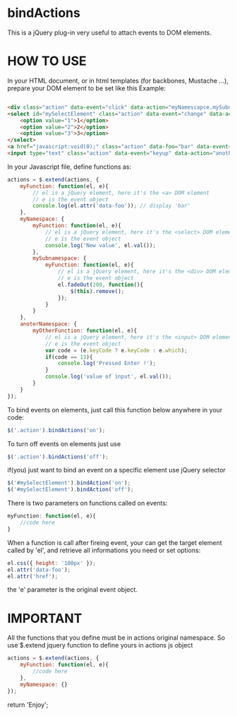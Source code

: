 bindActions
===========

This is a jQuery plug-in very useful to attach events to DOM elements.

HOW TO USE
==========
In your HTML document, or in html templates (for backbones, Mustache ...), prepare your DOM element to be set like this Example:

```html

<div class="action" data-event="click" data-action="myNamescapce.mySubnamespace.myFunction">A Button</div>
<select id="mySelectElement" class="action" data-event="change" data-action="myNamescapce.myFunction">
	<option value="1">1</option>
	<option value="2">2</option>
	<option value="3">3</option>
</select>
<a href="javascript:void(0);" class="action" data-foo="bar" data-event="click" data-action="myFunction">My Super Button</a>
<input type="text" class="action" data-event="keyup" data-action="anotherNamespace.myOtherFunction">
```

In your Javascript file, define functions as:
```javascript
actions = $.extend(actions, {
    myFunction: function(el, e){
        // el is a jQuery element, here it's the <a> DOM element
        // e is the event object
        console.log(el.attr('data-foo')); // display 'bar'
    },
    myNamespace: {
        myFunction: function(el, e){
            // el is a jQuery element, here it's the <select> DOM element
            // e is the event object
            console.log('New value', el.val());
        },
        mySubnamespace: {
            myFunction: function(el, e){
                // el is a jQuery element, here it's the <div> DOM element
                // e is the event object
                el.fadeOut(200, function(){
                    $(this).remove();
                });
            }
        }
    },
    anoterNamespace: {
        myOtherFunction: function(el, e){
            // el is a jQuery element, here it's the <input> DOM element
            // e is the event object
            var code = (e.keyCode ? e.keyCode : e.which);
            if(code == 13){
                console.log('Pressed Enter !');
            }
            console.log('value of input', el.val());
        }
    }
});
```
To bind events on elements, just call this function below anywhere in your code:
```javascript
$('.action').bindActions('on');
```

To turn off events on elements just use
```javascript
$('.action').bindActions('off');
```

if(you) just want to bind an event on a specific element use jQuery selector

```javascript
$('#mySelectElement').bindAction('on');
$('#mySelectElement').bindAction('off');
```
There is two parameters on functions called on events:
```javascript
myFunction: function(el, e){
	//code here	
}
```
When a function is call after fireing event, your can get the target element called by 'el', and retrieve all informations you need or set options:
```javascript
el.css({ height: '100px' });
el.attr('data-foo');
el.attr('href');
```

the 'e' parameter is the original event object.

IMPORTANT
=========

All the functions that you define must be in actions original namespace. So use $.extend jquery function to define yours in actions js object
```javascript
actions = $.extend(actions, {
    myFunction: function(el, e){
        //code here
    },
    myNamespace: {}
});
```


return 'Enjoy';
